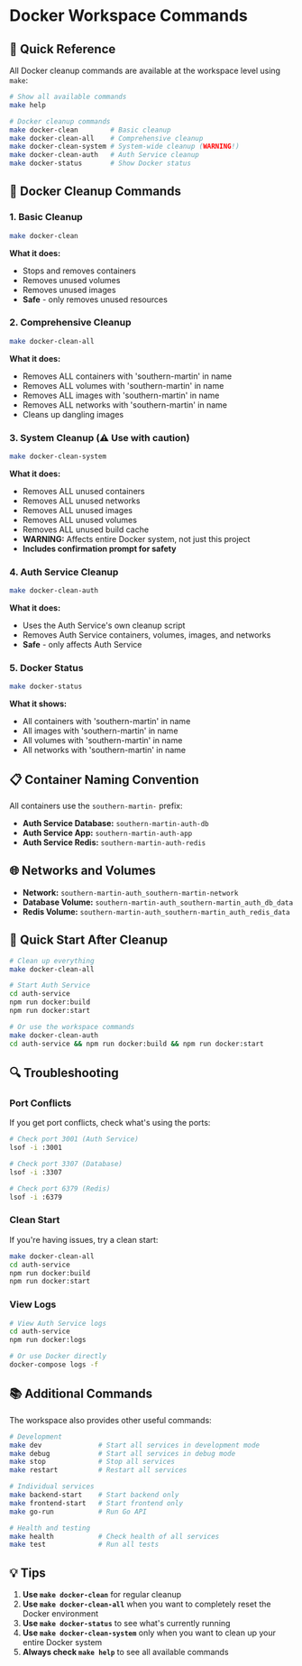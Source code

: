 # Docker Workspace Commands

## 🚀 Quick Reference

All Docker cleanup commands are available at the workspace level using `make`:

```bash
# Show all available commands
make help

# Docker cleanup commands
make docker-clean        # Basic cleanup
make docker-clean-all    # Comprehensive cleanup
make docker-clean-system # System-wide cleanup (WARNING!)
make docker-clean-auth   # Auth Service cleanup
make docker-status       # Show Docker status
```

## 🧹 Docker Cleanup Commands

### 1. Basic Cleanup
```bash
make docker-clean
```
**What it does:**
- Stops and removes containers
- Removes unused volumes
- Removes unused images
- **Safe** - only removes unused resources

### 2. Comprehensive Cleanup
```bash
make docker-clean-all
```
**What it does:**
- Removes ALL containers with 'southern-martin' in name
- Removes ALL volumes with 'southern-martin' in name
- Removes ALL images with 'southern-martin' in name
- Removes ALL networks with 'southern-martin' in name
- Cleans up dangling images

### 3. System Cleanup (⚠️ Use with caution)
```bash
make docker-clean-system
```
**What it does:**
- Removes ALL unused containers
- Removes ALL unused networks
- Removes ALL unused images
- Removes ALL unused volumes
- Removes ALL unused build cache
- **WARNING:** Affects entire Docker system, not just this project
- **Includes confirmation prompt for safety**

### 4. Auth Service Cleanup
```bash
make docker-clean-auth
```
**What it does:**
- Uses the Auth Service's own cleanup script
- Removes Auth Service containers, volumes, images, and networks
- **Safe** - only affects Auth Service

### 5. Docker Status
```bash
make docker-status
```
**What it shows:**
- All containers with 'southern-martin' in name
- All images with 'southern-martin' in name
- All volumes with 'southern-martin' in name
- All networks with 'southern-martin' in name

## 📋 Container Naming Convention

All containers use the `southern-martin-` prefix:

- **Auth Service Database:** `southern-martin-auth-db`
- **Auth Service App:** `southern-martin-auth-app`
- **Auth Service Redis:** `southern-martin-auth-redis`

## 🌐 Networks and Volumes

- **Network:** `southern-martin-auth_southern-martin-network`
- **Database Volume:** `southern-martin-auth_southern-martin_auth_db_data`
- **Redis Volume:** `southern-martin-auth_southern-martin_auth_redis_data`

## 🚀 Quick Start After Cleanup

```bash
# Clean up everything
make docker-clean-all

# Start Auth Service
cd auth-service
npm run docker:build
npm run docker:start

# Or use the workspace commands
make docker-clean-auth
cd auth-service && npm run docker:build && npm run docker:start
```

## 🔍 Troubleshooting

### Port Conflicts
If you get port conflicts, check what's using the ports:
```bash
# Check port 3001 (Auth Service)
lsof -i :3001

# Check port 3307 (Database)
lsof -i :3307

# Check port 6379 (Redis)
lsof -i :6379
```

### Clean Start
If you're having issues, try a clean start:
```bash
make docker-clean-all
cd auth-service
npm run docker:build
npm run docker:start
```

### View Logs
```bash
# View Auth Service logs
cd auth-service
npm run docker:logs

# Or use Docker directly
docker-compose logs -f
```

## 📚 Additional Commands

The workspace also provides other useful commands:

```bash
# Development
make dev              # Start all services in development mode
make debug            # Start all services in debug mode
make stop             # Stop all services
make restart          # Restart all services

# Individual services
make backend-start    # Start backend only
make frontend-start   # Start frontend only
make go-run           # Run Go API

# Health and testing
make health           # Check health of all services
make test             # Run all tests
```

## 💡 Tips

1. **Use `make docker-clean`** for regular cleanup
2. **Use `make docker-clean-all`** when you want to completely reset the Docker environment
3. **Use `make docker-status`** to see what's currently running
4. **Use `make docker-clean-system`** only when you want to clean up your entire Docker system
5. **Always check `make help`** to see all available commands








